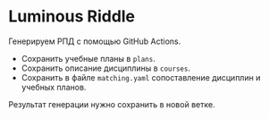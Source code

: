 # Luminous Riddle

Генерируем РПД с помощью GitHub Actions.

- Сохранить учебные планы в `plans`.
- Сохранить описание дисциплины в `courses`.
- Сохранить в файле `matching.yaml` сопоставление дисциплин и учебных планов.

Результат генерации нужно сохранить в новой ветке.
